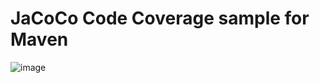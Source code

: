 # JaCoCo Code Coverage sample for Maven

![image](https://github.com/cozyloon/JaCoCo_Code-Coverage/assets/38062287/44bc8fe8-bf61-41bb-875e-7191bd8e27b7)
